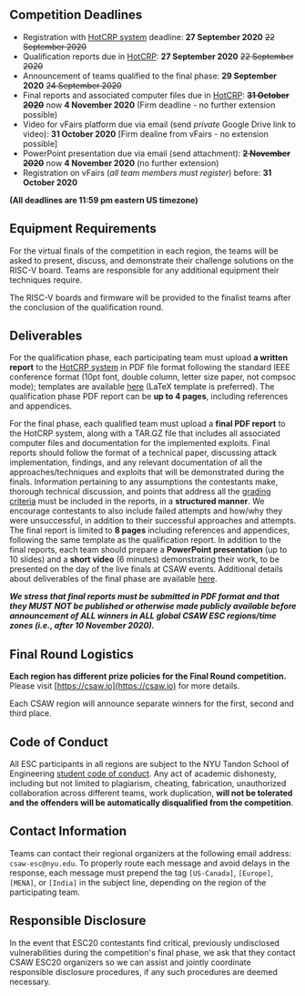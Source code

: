 Competition Deadlines
---------------------

-   Registration with [HotCRP system](https://hotcrp.engineering.nyu.edu/)  deadline: **27 September 2020** ~~22 September 2020~~
-   Qualification reports due in [HotCRP](https://hotcrp.engineering.nyu.edu/):  **27 September 2020** ~~22 September 2020~~
-   Announcement of teams qualified to the final phase: **29 September 2020** ~~24 September 2020~~
-   Final reports and associated computer files due in [HotCRP](https://hotcrp.engineering.nyu.edu/): ~~**31 October 2020**~~ now **4 November 2020** (Firm deadline - no further extension possible)
-   Video for vFairs platform due via email (send *private* Google Drive link to video): **31 October 2020** [Firm dealine from vFairs - no extension possible]
-   PowerPoint presentation due via email (send attachment): ~~**2 November 2020**~~ now **4 November 2020** (no further extension)
-   Registration on vFairs (_all team members must register_) before: **31 October 2020**

**(All deadlines are 11:59 pm eastern US timezone)**

Equipment Requirements
----------------------

For the virtual finals of the competition in each region, the teams will be asked to present, discuss, and demonstrate their challenge solutions on the RISC-V board. Teams are responsible for any additional equipment their techniques require.

The RISC-V boards and firmware will be provided to the finalist teams after the conclusion of the qualification round.

Deliverables
------------

For the qualification phase, each participating team must upload **a written report** to the [HotCRP system](https://hotcrp.engineering.nyu.edu/) in PDF file format following the standard IEEE conference format (10pt font, double column, letter size paper, not compsoc mode); templates are available [here](http://www.ieee.org/conferences_events/conferences/publishing/templates.html) (LaTeX template is preferred). The qualification phase PDF report can be **up to 4 pages**, including references and appendices.


For the final phase, each qualified team must upload a **final PDF report** to the HotCRP system, along with a TAR.GZ file that includes all associated computer files and documentation for the implemented exploits. Final reports should follow the format of a technical paper, discussing attack implementation, findings, and any relevant documentation of all the approaches/techniques and exploits that will be demonstrated during the finals. Information pertaining to any assumptions the contestants make, thorough technical discussion, and points that address all the [grading criteria](challenge_description.md#grading) must be included in the reports, in a **structured manner**. We encourage contestants to also include failed attempts and how/why they were unsuccessful, in addition to their successful approaches and attempts. The final report is limited to **8 pages** including references and appendices, following the same template as the qualification report. In addition to the final reports, each team should prepare a **PowerPoint presentation** (up to 10 slides) and a **short video** (6 minutes) demonstrating their work, to be presented on the day of the live finals at CSAW events. Additional details about deliverables of the final phase are available [here](https://github.com/TrustworthyComputing/csaw_esc_2020/blob/master/deliverables-final-phase.md).

**_We stress that final reports must be submitted in PDF format and that they MUST NOT be published or otherwise made publicly available before announcement of ALL winners in ALL global CSAW ESC regions/time zones (i.e., after 10 November 2020)._**


Final Round Logistics
---------------------

**Each region has different prize policies for the Final Round competition.** Please visit [https://csaw.io](https://csaw.io) for more details.


Each CSAW region will announce separate winners for the first, second and third place.



Code of Conduct
---------------

All ESC participants in all regions are subject to the NYU Tandon School of Engineering [student code of conduct](http://engineering.nyu.edu/life/student-affairs/code-of-conduct). Any act of academic dishonesty, including but not limited to plagiarism, cheating, fabrication, unauthorized collaboration across different teams, work duplication, **will not be tolerated and the offenders will be automatically disqualified from the competition**.


Contact Information
-------------------

Teams can contact their regional organizers at the following email address: `csaw-esc@nyu.edu`. To properly route each message and avoid delays in the response, each message must prepend the tag `[US-Canada]`, `[Europe]`, `[MENA]`, or `[India]` in the subject line, depending on the region of the participating team.


Responsible Disclosure
----------------------

In the event that ESC20 contestants find critical, previously undisclosed vulnerabilities during the competition's final phase, we ask that they contact CSAW ESC20 organizers so we can assist and jointly coordinate responsible disclosure procedures, if any such procedures are deemed necessary.
